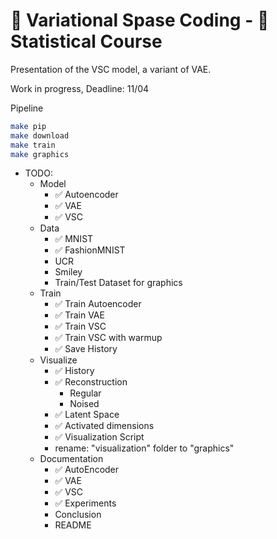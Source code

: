 # 🎇 Variational Spase Coding - 📔 Statistical Course

Presentation of the VSC model, a variant of VAE.

Work in progress, Deadline: 11/04

Pipeline
```bash
make pip
make download
make train
make graphics
```

- TODO:
    - Model
        - ✅ Autoencoder
        - ✅ VAE
        - ✅ VSC
    - Data
        - ✅ MNIST
        - ✅ FashionMNIST
        - UCR
        - Smiley
        - Train/Test Dataset for graphics
    - Train
        - ✅ Train Autoencoder
        - ✅ Train VAE
        - ✅ Train VSC
        - ✅ Train VSC with warmup
        - ✅ Save History
    - Visualize
        - ✅ History
        - ✅ Reconstruction
            - Regular
            - Noised
        - ✅ Latent Space
        - ✅ Activated dimensions
        - ✅ Visualization Script
        - rename: "visualization" folder to "graphics"
    - Documentation
        - ✅ AutoEncoder
        - ✅ VAE
        - ✅ VSC
        - ✅ Experiments
        - Conclusion
        - README